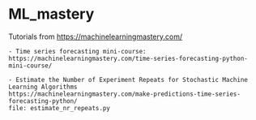 # ML_mastery

Tutorials from https://machinelearningmastery.com/

	- Time series forecasting mini-course: https://machinelearningmastery.com/time-series-forecasting-python-mini-course/

	- Estimate the Number of Experiment Repeats for Stochastic Machine Learning Algorithms
	https://machinelearningmastery.com/make-predictions-time-series-forecasting-python/
	file: estimate_nr_repeats.py
